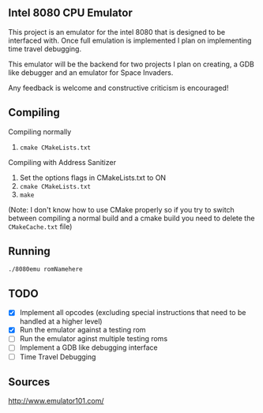 ## Intel 8080 CPU Emulator

This project is an emulator for the intel 8080 that is designed to be interfaced with. Once full emulation is
implemented I plan on implementing time travel debugging.

This emulator will be the backend for two projects I plan on creating, a GDB like debugger and an emulator for Space
Invaders.

Any feedback is welcome and constructive criticism is encouraged!

## Compiling

Compiling normally

1. `cmake CMakeLists.txt`

Compiling with Address Sanitizer

1. Set the options flags in CMakeLists.txt to ON
2. `cmake CMakeLists.txt`
3. `make`

(Note: I don't know how to use CMake properly so if you try to switch between compiling a normal build and a cmake 
build you need to delete the `CMakeCache.txt` file)

## Running

`./8080emu romNamehere`

## TODO

- [x] Implement all opcodes (excluding special instructions that need to be handled at a higher level)
- [x] Run the emulator against a testing rom
- [ ] Run the emulator aginst multiple testing roms
- [ ] Implement a GDB like debugging interface
- [ ] Time Travel Debugging

## Sources

http://www.emulator101.com/
